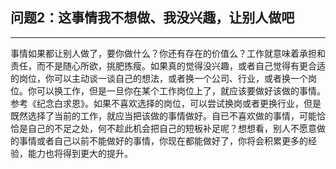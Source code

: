 ## 问题2：这事情我不想做、我没兴趣，让别人做吧

---

事情如果都让别人做了，要你做什么？你还有存在的价值么？工作就意味着承担和责任，而不是随心所欲，挑肥拣瘦。如果真的觉得没兴趣，或者自己觉得有更合适的岗位，你可以主动谈一谈自己的想法，或者换一个公司、行业，或者换一个岗位。你可以换工作，但是一旦你在某个工作岗位上了，就应该要做好该做的事情。参考《纪念白求恩》。如果不喜欢选择的岗位，可以尝试换岗或者更换行业，但是既然选择了当前的工作，就应当把该做的事情做好。自已不喜欢做的事情，可能恰恰是自己的不足之处，何不趁此机会把自己的短板补足呢？想想看，别人不愿意做的事情或者自己以前不能做好的事情，你现在都能做好了，你将会积累更多的经验，能力也将得到更大的提升。

